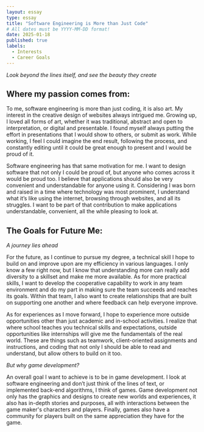 ```yaml
---
layout: essay
type: essay
title: "Software Engineering is More than Just Code"
# All dates must be YYYY-MM-DD format!
date: 2025-01-18
published: true
labels:
  - Interests
  - Career Goals
---
```


*Look beyond the lines itself, and see the beauty they create*

## Where my passion comes from: 

To me, software engineering is more than just coding, it is also art. My interest in the creative design of websites always intrigued me. Growing up, I loved all forms of art, whether it was traditional, abstract and open to interpretation, or digital and presentable. I found myself always putting the effort in presentations that I would show to others, or submit as work. While working, I feel I could imagine the end result, following the process, and constantly editing until it could be great enough to present and I would be proud of it. 

Software engineering has that same motivation for me. I want to design software that not only I could be proud of, but anyone who comes across it would be proud too. I believe that applications should also be very convenient and understandable for anyone using it. Considering I was born and raised in a time where technology was most prominent, I understand what it’s like using the internet, browsing through websites, and all its struggles. I want to be part of that contribution to make applications understandable, convenient, all the while pleasing to look at. 

## The Goals for Future Me:

*A journey lies ahead*

For the future, as I continue to pursue my degree, a technical skill I hope to build on and improve upon are my efficiency in various languages. I only know a few right now, but I know that understanding more can really add diversity to a skillset and make me more available. As for more practical skills, I want to develop the cooperative capability to work in any team environment and do my part in making sure the team succeeds and reaches its goals. Within that team, I also want to create relationships that are built on supporting one another and where feedback can help everyone improve. 

As for experiences as I move forward, I hope to experience more outside opportunities other than just academic and in-school activities. I realize that where school teaches you technical skills and expectations, outside opportunities like internships will give me the fundamentals of the real world. These are things such as teamwork, client-oriented assignments and instructions, and coding that not only I should be able to read and understand, but allow others to build on it too. 

*But why game development?*

An overall goal I want to achieve is to be in game development. I look at software engineering and don’t just think of the lines of text, or implemented back-end algorithms, I think of games. Game development not only has the graphics and designs to create new worlds and experiences, it also has in-depth stories and purposes, all with interactions between the game maker's characters and players. Finally, games also have a community for players built on the same appreciation they have for the game.
